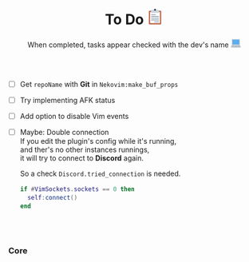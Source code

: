 <div align='center'>

  # To Do <img width=32 src='https://raw.githubusercontent.com/pandasoli/twemojis/master/1f4cb.svg'/>

  When completed, tasks appear checked with the dev's name <img width=20 src='https://raw.githubusercontent.com/pandasoli/twemojis/master/1f4bb.svg'/>
</div>
<br/>
<br/>

- [ ] Get `repoName` with **Git** in `Nekovim:make_buf_props`
- [ ] Try implementing AFK status
- [ ] Add option to disable Vim events
- [ ] Maybe: Double connection  
  If you edit the plugin's config while it's running,  
  and ther's no other instances runnings,  
  it will try to connect to **Discord** again.

  So a check `Discord.tried_connection` is needed.

  ```lua
  if #VimSockets.sockets == 0 then
    self:connect()
  end
  ```

<br/>
<br/>

### Core

